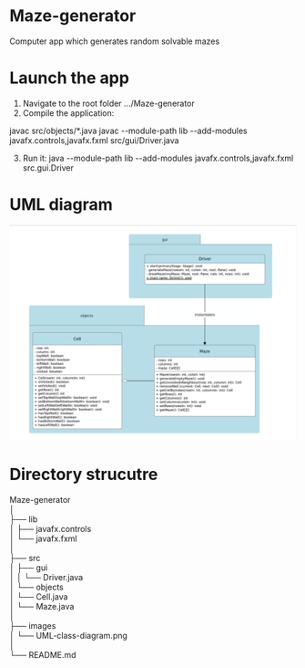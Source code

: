 # Maze-generator
Computer app which generates random solvable mazes
 
# Launch the app
1. Navigate to the root folder .../Maze-generator
2. Compile the application:

javac src/objects/*.java
javac --module-path lib --add-modules javafx.controls,javafx.fxml src/gui/Driver.java

3. Run it:
java --module-path lib --add-modules javafx.controls,javafx.fxml src.gui.Driver

# UML diagram
![UML Class Diagram](./images/UML-class-diagram.png)

# Directory strucutre
Maze-generator<br>
│<br>
├── lib<br>
│   ├── javafx.controls<br>
│   └── javafx.fxml<br>
│<br>
├── src<br>
│   ├── gui<br>
│   │   └── Driver.java<br>
│   └── objects<br>
│       └── Cell.java<br>
│       └── Maze.java<br>
│<br>
├── images<br>
│   └── UML-class-diagram.png<br>
│<br>
└── README.md<br>
